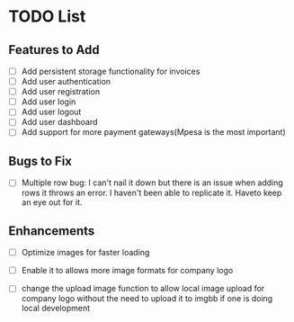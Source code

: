 # TODO List

## Features to Add
- [ ] Add persistent storage functionality for invoices
- [ ] Add user authentication
- [ ] Add user registration
- [ ] Add user login
- [ ] Add user logout
- [ ] Add user dashboard
- [ ] Add support for more payment gateways(Mpesa is the most important)

## Bugs to Fix
- [ ] Multiple row bug:
I can't nail it down but there is an issue when adding rows it throws an error. I haven't been able to replicate it. Haveto keep an eye out for it.

## Enhancements
- [ ] Optimize images for faster loading
- [ ] Enable it to allows more image formats for company logo
- [ ] change the upload image function to allow local image upload for company logo without the need to upload it to imgbb if one is doing local development

